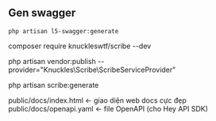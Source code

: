 ## Gen swagger
```
php artisan l5-swagger:generate
```


composer require knuckleswtf/scribe --dev

php artisan vendor:publish --provider="Knuckles\Scribe\ScribeServiceProvider"


php artisan scribe:generate


public/docs/index.html         ← giao diện web docs cực đẹp
public/docs/openapi.yaml       ← file OpenAPI (cho Hey API SDK)
